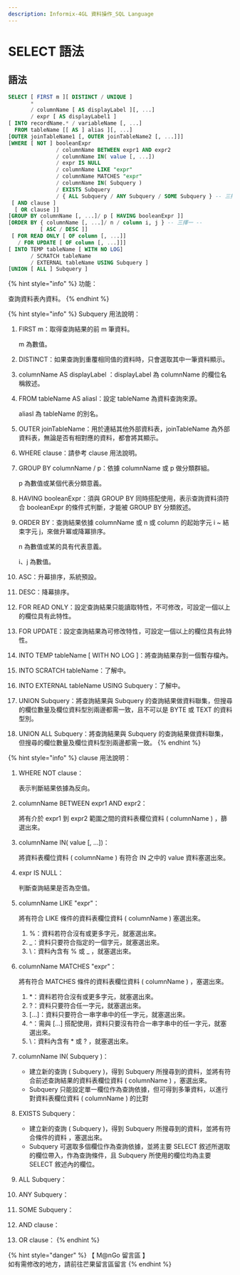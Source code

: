 ```yaml
---
description: Informix-4GL 資料操作_SQL Language
---
```


# SELECT 語法

## 語法

```sql
SELECT [ FIRST m ][ DISTINCT / UNIQUE ]
       *
       / columnName [ AS displayLabel ][, ...]
       / expr [ AS displayLabel1 ]
[ INTO recordName.* / variableName [, ...]
  FROM tableName [[ AS ] alias ][, ...]
[OUTER joinTableName1 [, OUTER joinTableName2 [, ...]]]
[WHERE [ NOT ] booleanExpr
               / columnName BETWEEN expr1 AND expr2
               / columnName IN( value [, ...])
               / expr IS NULL
               / columnName LIKE "expr"
               / columnName MATCHES "expr"
               / columnName IN( Subquery )
               / EXISTS Subquery
               / { ALL Subquery / ANY Subquery / SOME Subquery } -- 三擇一 --
 [ AND clause ]
  [ OR clause ]]
[GROUP BY columnName [, ...]/ p [ HAVING booleanExpr ]]
[ORDER BY { columnName [, ...]/ n / column i, j } -- 三擇一 --
          [ ASC / DESC ]]
 [ FOR READ ONLY [ OF column [, ...]]
   / FOR UPDATE [ OF column [, ...]]]
[ INTO TEMP tableName [ WITH NO LOG]
       / SCRATCH tableName
       / EXTERNAL tableName USING Subquery ]
[UNION [ ALL ] Subquery ] 
```

{% hint style="info" %}
功能：

查詢資料表內資料。
{% endhint %}

{% hint style="info" %}
Subquery 用法說明：

1.  FIRST m：取得查詢結果的前 m 筆資料。

    m 為數值。
2. DISTINCT：如果查詢到重覆相同值的資料時，只會選取其中一筆資料顯示。
3. columnName AS displayLabel ：displayLabel 為 columnName 的欄位名稱敘述。
4.  FROM tableName AS aliasl：設定 tableName 為資料查詢來源。

    aliasl 為 tableName 的別名。
5. OUTER joinTableName：用於連結其他外部資料表，joinTableName 為外部資料表，無論是否有相對應的資料，都會將其顯示。
6. WHERE clause：請參考 clause 用法說明。
7.  GROUP BY columnName / p：依據 columnName 或 p 做分類群組。

    p 為數值或某個代表分類意義。
8. HAVING booleanExpr：須與 GROUP BY 同時搭配使用，表示查詢資料須符合 booleanExpr 的條件式判斷，才能被 GROUP BY 分類敘述。
9.  ORDER BY：查詢結果依據 columnName 或 n 或 column 的起始字元  i \~ 結束字元 j，來做升冪或降冪排序。

    n 為數值或某的具有代表意義。

    i、j 為數值。
10. ASC：升幕排序，系統預設。
11. DESC：降幕排序。
12. FOR READ ONLY：設定查詢結果只能讀取特性，不可修改，可設定一個以上的欄位具有此特性。
13. FOR UPDATE：設定查詢結果為可修改特性，可設定一個以上的欄位具有此特性。
14. INTO TEMP tableName \[ WITH NO LOG ]：將查詢結果存到一個暫存檔內。
15. INTO SCRATCH tableName：了解中。
16. INTO EXTERNAL tableName USING Subquery：了解中。
17. UNION Subquery：將查詢結果與 Subquery 的查詢結果做資料聯集，但搜尋的欄位數量及欄位資料型別兩邊都需一致，且不可以是 BYTE 或 TEXT 的資料型別。
18. UNION ALL Subquery：將查詢結果與 Subquery 的查詢結果做資料聯集，但搜尋的欄位數量及欄位資料型別兩邊都需一致。
{% endhint %}

{% hint style="info" %}
clause 用法說明：

1.  WHERE NOT clause：

    表示判斷結果依據為反向。
2.  columnName BETWEEN expr1 AND expr2：

    將有介於 expr1 到 expr2 範圍之間的資料表欄位資料 ( columnName ) ，篩選出來。
3.  columnName IN( value \[, ...])：

    將資料表欄位資料 ( columnName ) 有符合 IN 之中的 value 資料塞選出來。
4.  expr IS NULL：

    判斷查詢結果是否為空值。
5.  columnName LIKE "expr"：

    將有符合 LIKE 條件的資料表欄位資料 ( columnName ) 塞選出來。

    1. %：資料若符合沒有或更多字元，就塞選出來。
    2. \_：資料只要符合指定的一個字元，就塞選出來。
    3. \：資料內含有 % 或 \_ ，就塞選出來。
6.  columnName MATCHES "expr"：

    將有符合 MATCHES 條件的資料表欄位資料 ( columnName ) ，塞選出來。

    1. \*：資料若符合沒有或更多字元，就塞選出來。
    2. ?：資料只要符合任一字元，就塞選出來。
    3. \[...]：資料只要符合一串字串中的任一字元，就塞選出來。
    4. ^：需與 \[...] 搭配使用，資料只要沒有符合一串字串中的任一字元，就塞選出來。
    5. \：資料內含有 \* 或 ? ，就塞選出來。
7. columnName IN( Subquery )：
   * 建立新的查詢 ( Subquery )，得到 Subquery 所搜尋到的資料，並將有符合前述查詢結果的資料表欄位資料 ( columnName ) ，塞選出來。
   * Subquery 只能設定單一欄位作為查詢依據，但可得到多筆資料，以進行對資料表欄位資料 ( columnName ) 的比對
8. EXISTS Subquery：
   * 建立新的查詢 ( Subquery )，得到 Subquery 所搜尋到的資料，並將有符合條件的資料 ，塞選出來。
   * Subquery 可選取多個欄位作為查詢依據，並將主要 SELECT 敘述所選取的欄位帶入，作為查詢條件，且 Subquery 所使用的欄位均為主要 SELECT 敘述內的欄位。
9.  ALL Subquery：


10. ANY Subquery：
11. SOME Subquery：
12. AND clause：
13. OR clause：
{% endhint %}

{% hint style="danger" %}
【 M@nGo 留言區 】\
如有需修改的地方，請前往芒果留言區留言
{% endhint %}
